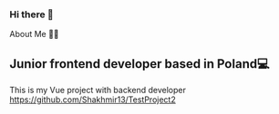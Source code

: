 ### Hi there 👋

About Me 🙋‍♂️
## Junior frontend developer based in Poland💻

This is my Vue project with backend developer
https://github.com/Shakhmir13/TestProject2
